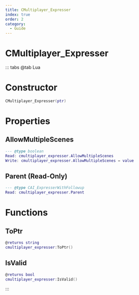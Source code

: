 ```yaml
---
title: CMultiplayer_Expresser
index: true
order: 2
category:
  - Guide
---
```


# CMultiplayer_Expresser

::: tabs
@tab Lua
# Constructor
```lua
CMultiplayer_Expresser(ptr)
```
# Properties
## AllowMultipleScenes 
```lua
--- @type boolean
Read: cmultiplayer_expresser.AllowMultipleScenes
Write: cmultiplayer_expresser.AllowMultipleScenes = value
```
## Parent (Read-Only)
```lua
--- @type CAI_ExpresserWithFollowup
Read: cmultiplayer_expresser.Parent
```
# Functions
## ToPtr
```lua
@returns string
cmultiplayer_expresser:ToPtr()
```
## IsValid
```lua
@returns bool
cmultiplayer_expresser:IsValid()
```

:::